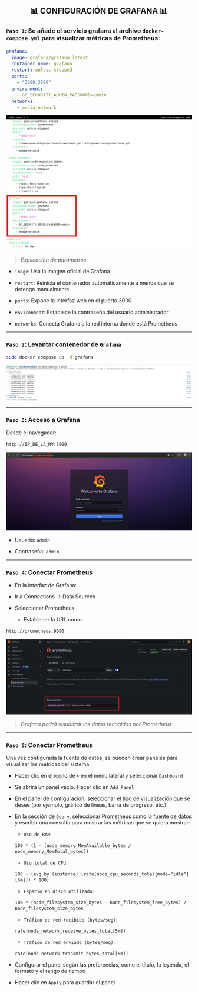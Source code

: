 <h2 align="center"> 📊 CONFIGURACIÓN DE GRAFANA 📊 </h2>

### `Paso 1`: Se añade el servicio grafana al archivo `docker-compose.yml` para visualizar métricas de Prometheus:

```yaml
grafana:
  image: grafana/grafana:latest
  container_name: grafana
  restart: unless-stopped
  ports:
    - "3000:3000"
  environment:
    - GF_SECURITY_ADMIN_PASSWORD=admin
  networks:
    - media-network
```
![](/MainFolder/img/32.png)

> *Explicación de parámetros*

- `image`: Usa la imagen oficial de Grafana

- `restart`: Reinicia el contenedor automáticamente a menos que se detenga manualmente 

- `ports`: Expone la interfaz web en el puerto 3000

- `environment`: Establece la contraseña del usuario administrador

- `networks`: Conecta Grafana a la red interna donde está Prometheus

---

### `Paso 2`: Levantar contenedor de `Grafana`
  
```bash
sudo docker compose up -d grafana
```
![](/MainFolder/img/33.png)

---

### `Paso 3`: Acceso a Grafana
Desde el navegador:

```bash
http://IP_DE_LA_MV:3000
```
![](/MainFolder/img/34.png)

- Usuario: `admin`

- Contraseña: `admin`

---

### `Paso 4`: Conectar Prometheus

- En la interfaz de Grafana:

- Ir a Connections → Data Sources

- Seleccionar Prometheus

    - Establecer la URL como:

```bash
http://prometheus:9090
```
![](/MainFolder/img/35.png)

> *Grafana podrá visualizar los datos recogidos por Prometheus*

---

### `Paso 5`: Conectar Prometheus

Una vez configurada la fuente de datos, se pueden crear paneles para visualizar las métricas del sistema.

- Hacer clic en el icono de `+` en el menú lateral y seleccionar `Dashboard`
  
- Se abrirá un panel vacío. Hacer clic en `Add Panel`
  
- En el panel de configuración, seleccionar el tipo de visualización que se desee (por ejemplo, gráfico de líneas, barra de progreso, etc.)
  
- En la sección de `Query`, seleccionar Prometheus como la fuente de datos y escribir una consulta para mostrar las métricas que se quiera mostrar:

  - `Uso de RAM`:

  ```promql
  100 * (1 - (node_memory_MemAvailable_bytes / node_memory_MemTotal_bytes))
  ```

  - `Uso total de CPU`:

  ```promql
  100 - (avg by (instance) (rate(node_cpu_seconds_total{mode="idle"}[5m])) * 100)
  ```

  - `Espacio en disco utilizado`:

  ```promql
  100 * (node_filesystem_size_bytes - node_filesystem_free_bytes) / node_filesystem_size_bytes
  ```

  - `Tráfico de red recibido (bytes/seg)`:

  ```promql
  rate(node_network_receive_bytes_total[5m])
  ```

  - `Tráfico de red enviado (bytes/seg)`:

  ```promql
  rate(node_network_transmit_bytes_total[5m])
  ```

- Configurar el panel según las preferencias, como el título, la leyenda, el formato y el rango de tiempo
  
- Hacer clic en `Apply` para guardar el panel
  
